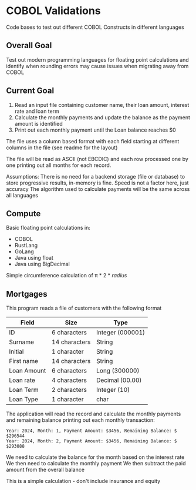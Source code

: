 # COBOL Validations

Code bases to test out different COBOL Constructs in different languages

## Overall Goal
Test out modern programming languages for floating point calculations and identify when rounding errors may cause issues when migrating away from COBOL

## Current Goal
1. Read an input file containing customer name, their loan amount, interest rate and loan term
2. Calculate the monthly payments and update the balance as the payment amount is identified
3. Print out each monthly payment until the Loan balance reaches $0

The file uses a column based format with each field starting at different columns in the file (see readme for the layout)

The file will be read as ASCII (not EBCDIC) and each row processed one by one printing out all months for each record.

Assumptions:
There is no need for a backend storage (file or database) to store progressive results, in-memory is fine.
Speed is not a factor here, just accuracy
The algorithm used to calculate payments will be the same across all languages

## Compute

Basic floating point calculations in:
* COBOL
* RustLang
* GoLang
* Java using float
* Java using BigDecimal

Simple circumference calculation of &pi; * 2 * <i>radius</i>


## Mortgages

This program reads a file of customers with the following format

| Field | Size | Type |
| ------| ---- | ---- |
| ID | 6 characters | Integer (000001)|
| Surname | 14 characters | String |
| Initial | 1 character | String |
| First name | 14 characters | String |
| Loan Amount | 6 characters | Long (300000)|
| Loan rate | 4 characters | Decimal (00.00) |
| Loan Term | 2 characters | Integer (10) |
| Loan Type | 1 character | char |


The application will read the record and calculate the monthly payments and remaining balance printing out each monthly transaction:

```
Year: 2024, Month: 1, Payment Amount: $3456, Remaining Balance: $ $296544
Year: 2024, Month: 2, Payment Amount: $3456, Remaining Balance: $ $293088
```

We need to calculate the balance for the month based on the interest rate
We then need to calculate the monthly payment
We then subtract the paid amount from the overall balance

This is a simple calculation - don't include insurance and equity

